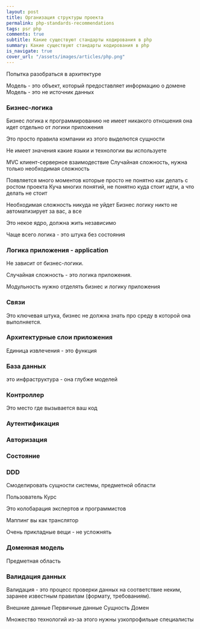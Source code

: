 ```yaml
---
layout: post
title: Организация структуры проекта
permalink: php-standards-recommendations 
tags: psr php
comments: true
subtitle: Какие существуют стандарты кодирования в php
summary: Какие существуют стандарты кодирования в php
is_navigate: true
cover_url: "/assets/images/articles/php.png"
---
```


Попытка разобраться в архитектуре

Модель - это объект, который предоставляет информацию о домене
Модель - это не источник данных

### Бизнес-логика

Бизнес логика к программированию не имеет никакого отношения
она идет отдельно от логики приложения

Это просто правила компании из этого выделются сущности

Не имеет значения какие языки и технологии вы используете

MVC клиент-серверное взаимодествие
Случайная сложность, нужна только необходимая сложность

Появляется много моментов которые просто не понятно как делать с ростом проекта
Куча многих понятий, не понятно куда стоит идти, а что делать не стоит

Необходимая сложность никуда не уйдет
Бизнес логику никто не автоматизирует за вас, а все

Это некое ядро, должна жить независимо

Чаще всего логика - это штука без состояния

### Логика приложения - application

Не зависит от бизнес-логики.

Случайная сложность - это логика приложения.

Модульность нужно отделять бизнес и логику приложения

### Связи

Это ключевая штука, бизнес не должна знать про среду в которой она выполняется.


### Архитектурные слои приложения

Единица извлечения - это функция

### База данных

это инфраструктура - она глубже моделей

### Контроллер

Это место где вызывается ваш код

### Аутентификация

### Авторизация

### Состояние

### DDD

Смоделировать сущности системы, предметной области

Пользователь
Курс

Это колобарация экспертов и программистов

Маппинг вы как транслятор

Очень прикладные вещи - не усложнять

### Доменная модель

Предметная область

### Валидация данных

Валидация - это процесс проверки данных на соответствие неким, заранее известным правилам (формату, требованиям).

Внешние данные
Первичные данные
Сущность
Домен

Множество технологий из-за этого нужны узкопрофильые специалисты
